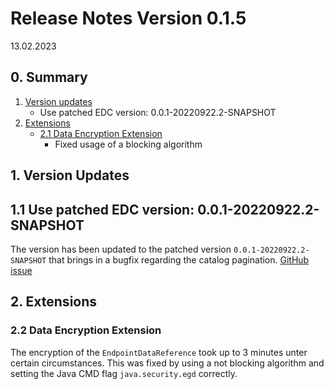 # Release Notes Version 0.1.5

13.02.2023

## 0. Summary

1. [Version updates](#1-version-updates)
    - Use patched EDC version: 0.0.1-20220922.2-SNAPSHOT
2. [Extensions](#2-extensions)
    - [2.1 Data Encryption Extension](#22-data-encryption-extension)
        - Fixed usage of a blocking algorithm

## 1. Version Updates

## 1.1 Use patched EDC version: 0.0.1-20220922.2-SNAPSHOT

The version has been updated to the patched version `0.0.1-20220922.2-SNAPSHOT` that brings in a bugfix regarding the
catalog pagination. [GitHub issue](https://github.com/eclipse-edc/Connector/issues/2008)

## 2. Extensions

### 2.2 Data Encryption Extension

The encryption of the `EndpointDataReference` took up to 3 minutes unter certain circumstances.
This was fixed by using a not blocking algorithm and setting the Java CMD flag `java.security.egd` correctly.
